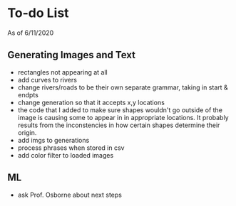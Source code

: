 # To-do List
As of 6/11/2020

## Generating Images and Text
- rectangles not appearing at all
- add curves to rivers
- change rivers/roads to be their own separate grammar, taking in start & endpts
- change generation so that it accepts x,y locations
- the code that I added to make sure shapes wouldn't go outside of the image is causing some to appear in in appropriate locations. It probably results from the inconstencies in how certain shapes determine their origin.
- add imgs to generations
- process phrases when stored in csv
- add color filter to loaded images


## ML
- ask Prof. Osborne about next steps
